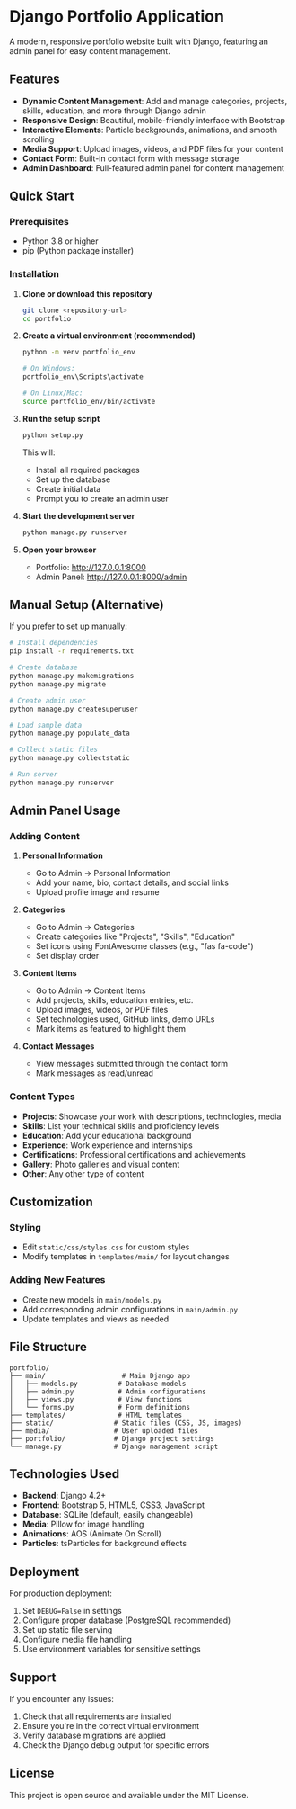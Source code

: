 # Django Portfolio Application

A modern, responsive portfolio website built with Django, featuring an admin panel for easy content management.

## Features

- **Dynamic Content Management**: Add and manage categories, projects, skills, education, and more through Django admin
- **Responsive Design**: Beautiful, mobile-friendly interface with Bootstrap
- **Interactive Elements**: Particle backgrounds, animations, and smooth scrolling
- **Media Support**: Upload images, videos, and PDF files for your content
- **Contact Form**: Built-in contact form with message storage
- **Admin Dashboard**: Full-featured admin panel for content management

## Quick Start

### Prerequisites
- Python 3.8 or higher
- pip (Python package installer)

### Installation

1. **Clone or download this repository**
   ```bash
   git clone <repository-url>
   cd portfolio
   ```

2. **Create a virtual environment (recommended)**
   ```bash
   python -m venv portfolio_env
   
   # On Windows:
   portfolio_env\Scripts\activate
   
   # On Linux/Mac:
   source portfolio_env/bin/activate
   ```

3. **Run the setup script**
   ```bash
   python setup.py
   ```
   
   This will:
   - Install all required packages
   - Set up the database
   - Create initial data
   - Prompt you to create an admin user

4. **Start the development server**
   ```bash
   python manage.py runserver
   ```

5. **Open your browser**
   - Portfolio: http://127.0.0.1:8000
   - Admin Panel: http://127.0.0.1:8000/admin

## Manual Setup (Alternative)

If you prefer to set up manually:

```bash
# Install dependencies
pip install -r requirements.txt

# Create database
python manage.py makemigrations
python manage.py migrate

# Create admin user
python manage.py createsuperuser

# Load sample data
python manage.py populate_data

# Collect static files
python manage.py collectstatic

# Run server
python manage.py runserver
```

## Admin Panel Usage

### Adding Content

1. **Personal Information**
   - Go to Admin → Personal Information
   - Add your name, bio, contact details, and social links
   - Upload profile image and resume

2. **Categories**
   - Go to Admin → Categories
   - Create categories like "Projects", "Skills", "Education"
   - Set icons using FontAwesome classes (e.g., "fas fa-code")
   - Set display order

3. **Content Items**
   - Go to Admin → Content Items
   - Add projects, skills, education entries, etc.
   - Upload images, videos, or PDF files
   - Set technologies used, GitHub links, demo URLs
   - Mark items as featured to highlight them

4. **Contact Messages**
   - View messages submitted through the contact form
   - Mark messages as read/unread

### Content Types

- **Projects**: Showcase your work with descriptions, technologies, media
- **Skills**: List your technical skills and proficiency levels
- **Education**: Add your educational background
- **Experience**: Work experience and internships
- **Certifications**: Professional certifications and achievements
- **Gallery**: Photo galleries and visual content
- **Other**: Any other type of content

## Customization

### Styling
- Edit `static/css/styles.css` for custom styles
- Modify templates in `templates/main/` for layout changes

### Adding New Features
- Create new models in `main/models.py`
- Add corresponding admin configurations in `main/admin.py`
- Update templates and views as needed

## File Structure

```
portfolio/
├── main/                   # Main Django app
│   ├── models.py          # Database models
│   ├── admin.py           # Admin configurations
│   ├── views.py           # View functions
│   └── forms.py           # Form definitions
├── templates/             # HTML templates
├── static/               # Static files (CSS, JS, images)
├── media/                # User uploaded files
├── portfolio/            # Django project settings
└── manage.py             # Django management script
```

## Technologies Used

- **Backend**: Django 4.2+
- **Frontend**: Bootstrap 5, HTML5, CSS3, JavaScript
- **Database**: SQLite (default, easily changeable)
- **Media**: Pillow for image handling
- **Animations**: AOS (Animate On Scroll)
- **Particles**: tsParticles for background effects

## Deployment

For production deployment:

1. Set `DEBUG=False` in settings
2. Configure proper database (PostgreSQL recommended)
3. Set up static file serving
4. Configure media file handling
5. Use environment variables for sensitive settings

## Support

If you encounter any issues:

1. Check that all requirements are installed
2. Ensure you're in the correct virtual environment
3. Verify database migrations are applied
4. Check the Django debug output for specific errors

## License

This project is open source and available under the MIT License.
